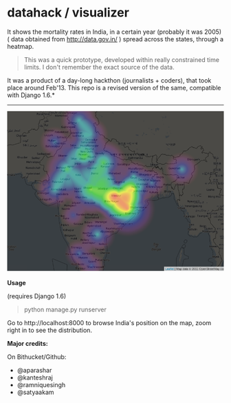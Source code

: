 datahack / visualizer
=====================
 
It shows the mortality rates in India, in a certain year (probably it was 2005) ( data obtained from http://data.gov.in/ ) spread across the states, through a heatmap.

> This was a quick prototype, developed within really constrained time limits. 
> I don't remember the exact source of the data. 

It was a product of a day-long hackthon (journalists + coders), that took place around Feb'13. This repo is a revised version of the same, compatible with Django 1.6.* 

***

![Infant Mortality Rate Sample](https://raw.githubusercontent.com/arcolife/datahack/master/static/img/datahack.png)


**Usage**

(requires Django 1.6)

> python manage.py runserver

Go to http://localhost:8000 to browse India's position on the map, 
zoom right in to see the distribution.

**Major credits:**

On Bithucket/Github:

* @aparashar
* @kanteshraj
* @ramniquesingh
* @satyaakam
